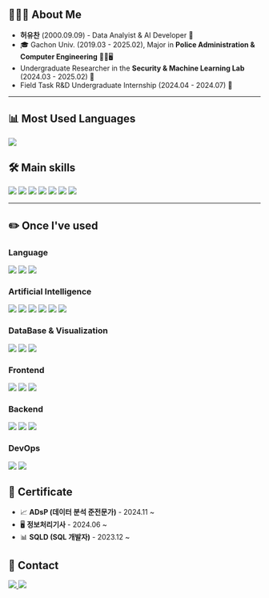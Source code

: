 ## 🧑🏻‍💻 About Me
- **허유찬** (2000.09.09) - Data Analyist & AI Developer 🚀
- 🎓 Gachon Univ. (2019.03 - 2025.02), Major in **Police Administration & Computer Engineering** 👮‍♂️🖥️
- Undergraduate Researcher in the **Security & Machine Learning Lab** (2024.03 - 2025.02) 🔬
- Field Task R&D Undergraduate Internship (2024.04 - 2024.07) 🧪

---

## 📊 Most Used Languages
<p align="left">
  <img src="https://github-readme-stats.vercel.app/api/top-langs/?username=Uchan99&layout=compact&langs_count=8&theme=radical" />
</p>

## 🛠 Main skills
<p align="left">
  <img src="https://img.shields.io/badge/Python-3776AB?style=for-the-badge&logo=python&logoColor=white" />
  <img src="https://img.shields.io/badge/TensorFlow-FF6F00?style=for-the-badge&logo=tensorflow&logoColor=white" />
  <img src="https://img.shields.io/badge/Keras-D00000?style=for-the-badge&logo=keras&logoColor=white" />
  <img src="https://img.shields.io/badge/ScikitLearn-F7931E?style=for-the-badge&logo=scikit-learn&logoColor=white" />
  <img src="https://img.shields.io/badge/Numpy-013243?style=for-the-badge&logo=numpy&logoColor=white" />
  <img src="https://img.shields.io/badge/Pandas-150458?style=for-the-badge&logo=pandas&logoColor=white" />
  <img src="https://img.shields.io/badge/Seaborn-3776AB?style=for-the-badge&logo=python&logoColor=white" />
</p>

---
## ✏️ Once I've used
### Language
<p align="left">
  <img src="https://img.shields.io/badge/Python-3776AB?style=for-the-badge&logo=python&logoColor=white" />
  <img src="https://img.shields.io/badge/C-00599C?style=for-the-badge&logo=c&logoColor=white" />
  <img src="https://img.shields.io/badge/Java-007396?style=for-the-badge&logo=java&logoColor=white" />
</p>

### Artificial Intelligence
<p align="left">
  <img src="https://img.shields.io/badge/TensorFlow-FF6F00?style=for-the-badge&logo=tensorflow&logoColor=white" />
  <img src="https://img.shields.io/badge/Keras-D00000?style=for-the-badge&logo=keras&logoColor=white" />
  <img src="https://img.shields.io/badge/ScikitLearn-F7931E?style=for-the-badge&logo=scikit-learn&logoColor=white" />
  <img src="https://img.shields.io/badge/Numpy-013243?style=for-the-badge&logo=numpy&logoColor=white" />
  <img src="https://img.shields.io/badge/Pandas-150458?style=for-the-badge&logo=pandas&logoColor=white" />
  <img src="https://img.shields.io/badge/Seaborn-3776AB?style=for-the-badge&logo=python&logoColor=white" />
</p>

### DataBase & Visualization
<p align="left">
  <img src="https://img.shields.io/badge/MySQL-4479A1?style=for-the-badge&logo=mysql&logoColor=white" />
  <img src="https://img.shields.io/badge/Oracle-F80000?style=for-the-badge&logo=oracle&logoColor=white" />
  <img src="https://img.shields.io/badge/Tableau-E97627?style=for-the-badge&logo=tableau&logoColor=white" />
</p>


### Frontend
<p align="left">
  <img src="https://img.shields.io/badge/HTML5-E34F26?style=for-the-badge&logo=html5&logoColor=white" />
  <img src="https://img.shields.io/badge/CSS-1572B6?style=for-the-badge&logo=css3&logoColor=white" />
  <img src="https://img.shields.io/badge/JavaScript-F7DF1E?style=for-the-badge&logo=javascript&logoColor=black" />
</p>

### Backend
<p align="left">
  <img src="https://img.shields.io/badge/Django-092E20?style=for-the-badge&logo=django&logoColor=white" />
  <img src="https://img.shields.io/badge/flask-000000?style=for-the-badge&logo=flask&logoColor=white" />
  <img src="https://img.shields.io/badge/php-777BB4?style=for-the-badge&logo=php&logoColor=white" />
</p>

### DevOps
<p align="left">
  <img src="https://img.shields.io/badge/linux-FCC624?style=for-the-badge&logo=linux&logoColor=white" />
  <img src="https://img.shields.io/badge/docker-2496ED?style=for-the-badge&logo=docker&logoColor=white" />
</p>

## 🏅 Certificate
- 📈 **ADsP (데이터 분석 준전문가)** - 2024.11 ~ 
- 🖥️ **정보처리기사** - 2024.06 ~
- 📊 **SQLD (SQL 개발자)** - 2023.12 ~

## 📩 Contact
<p>
  <a href="mailto:syt07203@gmail.com">
    <img src="https://img.shields.io/badge/Gmail-D14836?style=for-the-badge&logo=gmail&logoColor=white" />
  </a>
  <a href="https://www.instagram.com/u_chan09">
    <img src="https://img.shields.io/badge/Instagram-E4405F?style=for-the-badge&logo=instagram&logoColor=white" />
  </a>
</p>


    
<!--
**Uchan99/Uchan99** is a ✨ _special_ ✨ repository because its `README.md` (this file) appears on your GitHub profile.

Here are some ideas to get you started:

- 🔭 I’m currently working on ...
- 🌱 I’m currently learning ...
- 👯 I’m looking to collaborate on ...
- 🤔 I’m looking for help with ...
- 💬 Ask me about ...
- 📫 How to reach me: ...
- 😄 Pronouns: ...
- ⚡ Fun fact: ...
-->
